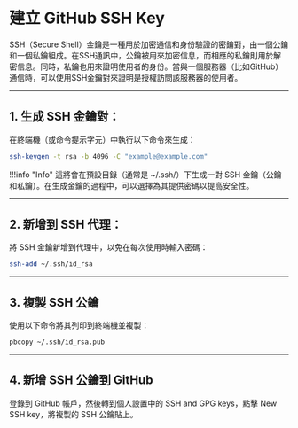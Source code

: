 # 建立 GitHub SSH Key

SSH（Secure Shell）金鑰是一種用於加密通信和身份驗證的密鑰對，由一個公鑰和一個私鑰組成。在SSH通訊中，公鑰被用來加密信息，而相應的私鑰則用於解密信息。同時，私鑰也用來證明使用者的身份。當與一個服務器（比如GitHub）通信時，可以使用SSH金鑰對來證明是授權訪問該服務器的使用者。

---

## 1. 生成 SSH 金鑰對：

在終端機（或命令提示字元）中執行以下命令來生成：

```bash
ssh-keygen -t rsa -b 4096 -C "example@example.com"
```

!!!info "Info"
    這將會在預設目錄（通常是 ~/.ssh/）下生成一對 SSH 金鑰（公鑰和私鑰）。在生成金鑰的過程中，可以選擇為其提供密碼以提高安全性。

---

## 2.  新增到 SSH 代理：

將 SSH 金鑰新增到代理中，以免在每次使用時輸入密碼：

```bash
ssh-add ~/.ssh/id_rsa
```

---

## 3. 複製 SSH 公鑰

使用以下命令將其列印到終端機並複製：

```bash
pbcopy ~/.ssh/id_rsa.pub
```

---

## 4. 新增 SSH 公鑰到 GitHub

登錄到 GitHub 帳戶，然後轉到個人設置中的 SSH and GPG keys，點擊 New SSH key，將複製的 SSH 公鑰貼上。